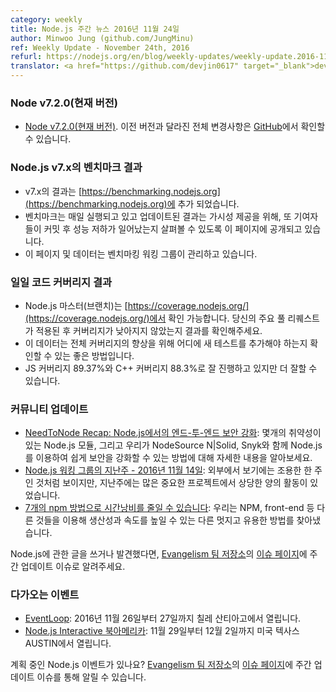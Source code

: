 ```yaml
---
category: weekly
title: Node.js 주간 뉴스 2016년 11월 24일
author: Minwoo Jung (github.com/JungMinu)
ref: Weekly Update - November 24th, 2016
refurl: https://nodejs.org/en/blog/weekly-updates/weekly-update.2016-11-24
translator: <a href="https://github.com/devjin0617" target="_blank">devjin0617</a>
---
```


<!--
### Node v7.2.0 (Current)
-->

### Node v7.2.0(현재 버전)

<!--
* [Node v7.2.0 (Current)](https://nodejs.org/en/blog/release/v7.2.0/). The complete changelog can be found [on GitHub](https://github.com/nodejs/node/blob/master/CHANGELOG.md).
-->

* [Node v7.2.0(현재 버전)](https://nodejs.org/en/blog/release/v7.2.0/). 이전 버전과 달라진 전체 변경사항은 [GitHub](https://github.com/nodejs/node/blob/master/CHANGELOG.md)에서 확인할 수 있습니다.

<!--
### Node.js Benchmarks Results for v7.x
-->

### Node.js v7.x의 벤치마크 결과

<!--
* Results for v7.x added to [https://benchmarking.nodejs.org/](https://benchmarking.nodejs.org/)
* Benchmarks are curently run daily and the updated results published on this page in order to provide visibility and to encourage contributors to look for possible regressions after their commits go in.
* This page/data is maintained by the [benchmarking working group](https://github.com/nodejs/benchmarking/blob/master/README.md).
-->

* v7.x의 결과는 [https://benchmarking.nodejs.org](https://benchmarking.nodejs.org)에 추가 되었습니다.
* 벤치마크는 매일 실행되고 있고 업데이트된 결과는 가시성 제공을 위해, 또 기여자들이 커밋 후 성능 저하가 일어났는지 살펴볼 수 있도록 이 페이지에 공개되고 있습니다.
* 이 페이지 및 데이터는 벤치마킹 워킹 그룹이 관리하고 있습니다.

<!--
### Daily Code Coverage Results
-->

### 일일 코드 커버리지 결과

<!--
* Now available for Node.js master at: https://coverage.nodejs.org/. Please check results after your major PRs land to ensure coverage is not regressed.
* This data is also a good way to identify where new tests can be added to improve the overall coverage numbers. 
* We are doing pretty well at 89.37% JS coverage and 88.3% C++ coverage but we can always do better.
-->

* Node.js 마스터(브랜치)는 [https://coverage.nodejs.org/](https://coverage.nodejs.org/)에서 확인 가능합니다. 당신의 주요 풀 리퀘스트가 적용된 후 커버리지가 낮아지지 않았는지 결과를 확인해주세요.
* 이 데이터는 전체 커버리지의 향상을 위해 어디에 새 테스트를 추가해야 하는지 확인할 수 있는 좋은 방법입니다.
* JS 커버리지 89.37%와 C++ 커버리지 88.3%로 잘 진행하고 있지만 더 잘할 수 있습니다.

<!--
### Community Updates
-->

### 커뮤니티 업데이트

<!--
* [#NeedToNode Recap: Achieving End-to-End Security with Node.js](https://nodesource.com/blog/achieving-end-to-end-security-with-node-js-recap): an overview of a few Node.js module vulnerabilities, and how we can make security with Node.js easier with NodeSource N|Solid and Snyk.
* [Last Week in Node.js Working Groups - November, 14 2016](https://nodesource.com/blog/last-week-in-node-js-working-groups-november-14-2016): While seeming to be a quiet week on the surface, last week there was a fair amount of activity in many important projects.
* [7 More npm Tricks to Knock Your Wombat Socks Off](https://nodesource.com/blog/seven-more-npm-tricks-to-knock-your-wombat-socks-off): we’ve gone through and collected yet another set of really awesome and useful tricks to speed up your productivity when using npm - with Node.js, on the front-end, or for anything else.
-->
* [NeedToNode Recap: Node.js에서의 엔드-투-엔드 보안 강화](https://nodesource.com/blog/achieving-end-to-end-security-with-node-js-recap): 몇개의 취약성이 있는 Node.js 모듈, 그리고 우리가 NodeSource N|Solid, Snyk와 함께 Node.js를 이용하여 쉽게 보안을 강화할 수 있는 방법에 대해 자세한 내용을 알아보세요.
* [Node.js 워킹 그룹의 지난주 - 2016년 11월 14일](https://nodesource.com/blog/last-week-in-node-js-working-groups-november-14-2016): 외부에서 보기에는 조용한 한 주인 것처럼 보이지만, 지난주에는 많은 중요한 프로젝트에서 상당한 양의 활동이 있었습니다.
* [7개의 npm 방법으로 시간낭비를 줄일 수 있습니다](https://nodesource.com/blog/seven-more-npm-tricks-to-knock-your-wombat-socks-off): 우리는 NPM, front-end 등 다른 것들을 이용해 생산성과 속도를 높일 수 있는 다른 멋지고 유용한 방법를 찾아냈습니다.

<!--
If you have spotted or written something about Node.js, do come over to our [Evangelism team repo](https://github.com/nodejs/evangelism) and suggest it on the [Issues page](https://github.com/nodejs/evangelism/issues), specifically the Weekly Updates issue.
-->

Node.js에 관한 글을 쓰거나 발견했다면, [Evangelism 팀 저장소](https://github.com/nodejs/evangelism)의 [이슈 페이지](https://github.com/nodejs/evangelism/issues/)에 주간 업데이트 이슈로 알려주세요.

<!--
### Upcoming Events
-->

### 다가오는 이벤트

<!--
* [EventLoop](http://eventloop.noders.com/): 26th - 27th November, 2016 · Santiago, Chile.
* [Node.js Interactive North America](http://events.linuxfoundation.org/events/node-interactive): November 29th - December 2nd · AUSTIN, TEXAS, US
-->

* [EventLoop](http://eventloop.noders.com/): 2016년 11월 26일부터 27일까지 칠레 산티아고에서 열립니다.
* [Node.js Interactive 북아메리카](http://events.linuxfoundation.org/events/node-interactive): 11월 29일부터 12월 2일까지 미국 텍사스 AUSTIN에서 열립니다.

<!--
Have an event about Node.js coming up? You can put your events here through the [Evangelism team repo](https://github.com/nodejs/evangelism) and announce it in the [Issues page](https://github.com/nodejs/evangelism/issues), specifically the Weekly Updates issue.
-->

계획 중인 Node.js 이벤트가 있나요? [Evangelism 팀 저장소](https://github.com/nodejs/evangelism)의 [이슈 페이지](https://github.com/nodejs/evangelism/issues)에 주간 업데이트 이슈를 통해 알릴 수 있습니다.